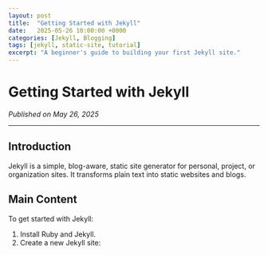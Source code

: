 ```yaml
---
layout: post
title:  "Getting Started with Jekyll"
date:   2025-05-26 10:00:00 +0000
categories: [Jekyll, Blogging]
tags: [jekyll, static-site, tutorial]
excerpt: "A beginner's guide to building your first Jekyll site."
---
```


# Getting Started with Jekyll

*Published on May 26, 2025*

---

## Introduction

Jekyll is a simple, blog-aware, static site generator for personal, project, or organization sites. It transforms plain text into static websites and blogs.

## Main Content

To get started with Jekyll:

1. Install Ruby and Jekyll.
2. Create a new Jekyll site:
